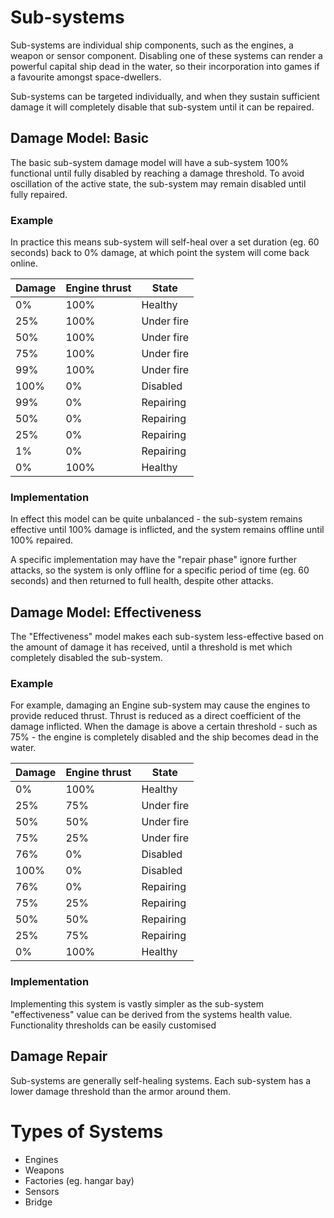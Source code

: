 # Sub-systems

Sub-systems are individual ship components, such as the engines, a weapon or sensor component.
Disabling one of these systems can render a powerful capital ship dead in the water, so their
incorporation into games if a favourite amongst space-dwellers.

Sub-systems can be targeted individually, and when they sustain sufficient damage it will completely disable
that sub-system until it can be repaired.

## Damage Model: Basic

The basic sub-system damage model will have a sub-system 100% functional until fully disabled by 
reaching a damage threshold. To avoid oscillation of the active state, the sub-system may remain disabled
until fully repaired.

### Example

In practice this means sub-system will self-heal over a set duration (eg. 60 seconds) back to 0% damage,
at which point the system will come back online.

| Damage | Engine thrust | State      | 
|--------|---------------|------------|
| 0%     | 100%          | Healthy    |
| 25%    | 100%          | Under fire |
| 50%    | 100%          | Under fire |
| 75%    | 100%          | Under fire |
| 99%    | 100%          | Under fire |
| 100%   | 0%            | Disabled   |
| 99%    | 0%            | Repairing  |
| 50%    | 0%            | Repairing  |
| 25%    | 0%            | Repairing  |
| 1%     | 0%            | Repairing  |
| 0%     | 100%          | Healthy    |

### Implementation

In effect this model can be quite unbalanced - the sub-system remains effective until 100% damage is inflicted,
and the system remains offline until 100% repaired.

A specific implementation may have the "repair phase" ignore further attacks, so the system is only offline
for a specific period of time (eg. 60 seconds) and then returned to full health, despite other attacks.

## Damage Model: Effectiveness

The "Effectiveness" model makes each sub-system less-effective based on the amount of damage it has received, until
a threshold is met which completely disabled the sub-system.

### Example

For example, damaging an Engine sub-system may cause the engines to provide reduced thrust.
Thrust is reduced as a direct coefficient of the damage inflicted.
When the damage is above a certain threshold - such as 75% - the engine is completely disabled and the
ship becomes dead in the water.

| Damage | Engine thrust | State      |
|--------|---------------|------------|
| 0%     | 100%          | Healthy    |
| 25%    | 75%           | Under fire |
| 50%    | 50%           | Under fire |
| 75%    | 25%           | Under fire |
| 76%    | 0%            | Disabled   |
| 100%   | 0%            | Disabled   |
| 76%    | 0%            | Repairing  |
| 75%    | 25%           | Repairing  |
| 50%    | 50%           | Repairing  |
| 25%    | 75%           | Repairing  |
| 0%     | 100%          | Healthy    |

### Implementation

Implementing this system is vastly simpler as the sub-system "effectiveness" value can be derived
from the systems health value. Functionality thresholds can be easily customised

## Damage Repair

Sub-systems are generally self-healing systems.
Each sub-system has a lower damage threshold than the armor around them.


# Types of Systems

 - Engines
 - Weapons
 - Factories (eg. hangar bay)
 - Sensors
 - Bridge

